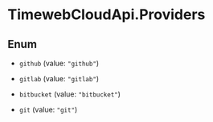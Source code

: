 # TimewebCloudApi.Providers

## Enum


* `github` (value: `"github"`)

* `gitlab` (value: `"gitlab"`)

* `bitbucket` (value: `"bitbucket"`)

* `git` (value: `"git"`)



